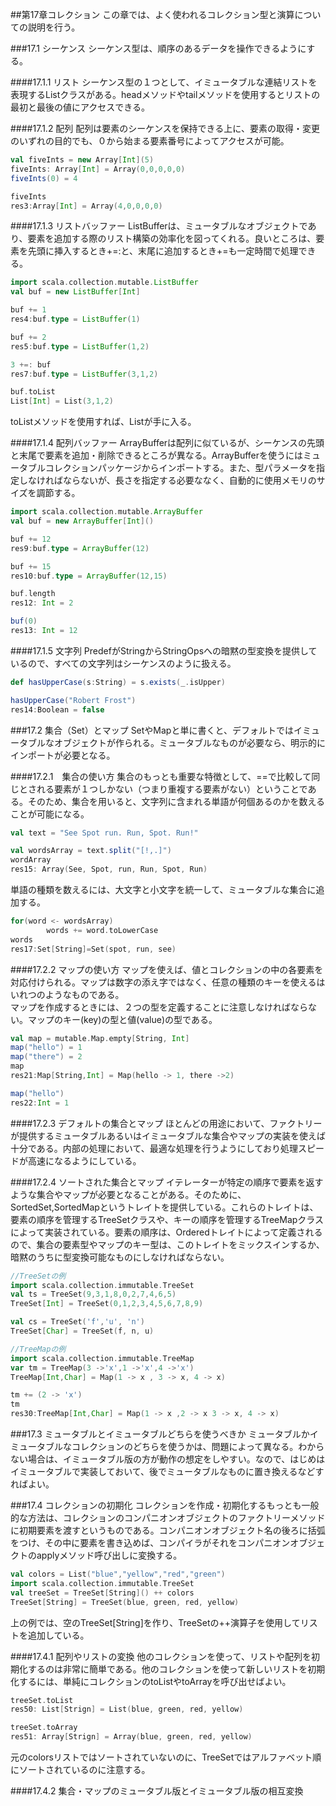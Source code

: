 ##第17章コレクション
この章では、よく使われるコレクション型と演算についての説明を行う。

###17.1 シーケンス
シーケンス型は、順序のあるデータを操作できるようにする。

####17.1.1 リスト
シーケンス型の１つとして、イミュータブルな連結リストを表現するListクラスがある。headメソッドやtailメソッドを使用するとリストの最初と最後の値にアクセスできる。

####17.1.2 配列
配列は要素のシーケンスを保持できる上に、要素の取得・変更のいずれの目的でも、０から始まる要素番号によってアクセスが可能。

```scala
val fiveInts = new Array[Int](5)
fiveInts: Array[Int] = Array(0,0,0,0,0)
fiveInts(0) = 4

fiveInts
res3:Array[Int] = Array(4,0,0,0,0)
```

####17.1.3 リストバッファー
ListBufferは、ミュータブルなオブジェクトであり、要素を追加する際のリスト構築の効率化を図ってくれる。良いところは、要素を先頭に挿入するとき+=:と、末尾に追加するとき+=も一定時間で処理できる。

```scala
import scala.collection.mutable.ListBuffer
val buf = new ListBuffer[Int]

buf += 1
res4:buf.type = ListBuffer(1)

buf += 2
res5:buf.type = ListBuffer(1,2)

3 +=: buf
res7:buf.type = ListBuffer(3,1,2)

buf.toList
List[Int] = List(3,1,2)

```
toListメソッドを使用すれば、Listが手に入る。

####17.1.4 配列バッファー
ArrayBufferは配列に似ているが、シーケンスの先頭と末尾で要素を追加・削除できるところが異なる。ArrayBufferを使うにはミュータブルコレクションパッケージからインポートする。また、型パラメータを指定しなければならないが、長さを指定する必要ななく、自動的に使用メモリのサイズを調節する。

```scala
import scala.collection.mutable.ArrayBuffer
val buf = new ArrayBuffer[Int]()

buf += 12
res9:buf.type = ArrayBuffer(12)

buf += 15 
res10:buf.type = ArrayBuffer(12,15)

buf.length
res12: Int = 2

buf(0)
res13: Int = 12
```

####17.1.5 文字列
PredefがStringからStringOpsへの暗黙の型変換を提供しているので、すべての文字列はシーケンスのように扱える。

```scala
def hasUpperCase(s:String) = s.exists(_.isUpper)

hasUpperCase("Robert Frost")
res14:Boolean = false
```


###17.2 集合（Set）とマップ
SetやMapと単に書くと、デフォルトではイミュータブルなオブジェクトが作られる。ミュータブルなものが必要なら、明示的にインポートが必要となる。

####17.2.1　集合の使い方
集合のもっとも重要な特徴として、==で比較して同じとされる要素が１つしかない（つまり重複する要素がない）ということである。そのため、集合を用いると、文字列に含まれる単語が何個あるのかを数えることが可能になる。

```scala
val text = "See Spot run. Run, Spot. Run!"

val wordsArray = text.split("[!,.]")
wordArray
res15: Array(See, Spot, run, Run, Spot, Run)

```
単語の種類を数えるには、大文字と小文字を統一して、ミュータブルな集合に追加する。

```scala
for(word <- wordsArray)
		words += word.toLowerCase
words
res17:Set[String]=Set(spot, run, see)
```

####17.2.2 マップの使い方
マップを使えば、値とコレクションの中の各要素を対応付けられる。マップは数字の添え字ではなく、任意の種類のキーを使えるはいれつのようなものである。  
マップを作成するときには、２つの型を定義することに注意しなければならない。マップのキー(key)の型と値(value)の型である。

```scala
val map = mutable.Map.empty[String, Int]
map("hello") = 1
map("there") = 2
map
res21:Map[String,Int] = Map(hello -> 1, there ->2)

map("hello")
res22:Int = 1

```


####17.2.3 デフォルトの集合とマップ
ほとんどの用途において、ファクトリーが提供するミュータブルあるいはイミュータブルな集合やマップの実装を使えば十分である。内部の処理において、最適な処理を行うようにしており処理スピードが高速になるようにしている。

####17.2.4 ソートされた集合とマップ
イテレーターが特定の順序で要素を返すような集合やマップが必要となることがある。そのために、SortedSet,SortedMapというトレイトを提供している。これらのトレイトは、要素の順序を管理するTreeSetクラスや、キーの順序を管理するTreeMapクラスによって実装されている。要素の順序は、Orderedトレイトによって定義されるので、集合の要素型やマップのキー型は、このトレイトをミックスインするか、暗黙のうちに型変換可能なものにしなければならない。

```scala
//TreeSetの例
import scala.collection.immutable.TreeSet
val ts = TreeSet(9,3,1,8,0,2,7,4,6,5)
TreeSet[Int] = TreeSet(0,1,2,3,4,5,6,7,8,9)

val cs = TreeSet('f','u', 'n')
TreeSet[Char] = TreeSet(f, n, u)

//TreeMapの例
import scala.collection.immutable.TreeMap
var tm = TreeMap(3 ->'x',1 ->'x',4 ->'x')
TreeMap[Int,Char] = Map(1 -> x , 3 -> x, 4 -> x)

tm += (2 -> 'x')
tm
res30:TreeMap[Int,Char] = Map(1 -> x ,2 -> x 3 -> x, 4 -> x)
```

###17.3 ミュータブルとイミュータブルどちらを使うべきか
ミュータブルかイミュータブルなコレクションのどちらを使うかは、問題によって異なる。わからない場合は、イミュータブル版の方が動作の想定をしやすい。なので、はじめはイミュータブルで実装しておいて、後でミュータブルなものに置き換えるなどすればよい。

###17.4 コレクションの初期化
コレクションを作成・初期化するもっとも一般的な方法は、コレクションのコンパニオンオブジェクトのファクトリーメソッドに初期要素を渡すというものである。コンパニオンオブジェクト名の後ろに括弧をつけ、その中に要素を書き込めば、コンパイラがそれをコンパニオンオブジェクトのapplyメソッド呼び出しに変換する。

```scala
val colors = List("blue","yellow","red","green")
import scala.collection.immutable.TreeSet
val treeSet = TreeSet[String]() ++ colors
TreeSet[String] = TreeSet(blue, green, red, yellow)

```
上の例では、空のTreeSet[String]を作り、TreeSetの++演算子を使用してリストを追加している。

####17.4.1 配列やリストの変換
他のコレクションを使って、リストや配列を初期化するのは非常に簡単である。他のコレクションを使って新しいリストを初期化するには、単純にコレクションのtoListやtoArrayを呼び出せばよい。

```scala
treeSet.toList
res50: List[Strign] = List(blue, green, red, yellow)

treeSet.toArray
res51: Array[Strign] = Array(blue, green, red, yellow)
```
元のcolorsリストではソートされていないのに、TreeSetではアルファベット順にソートされているのに注意する。


####17.4.2 集合・マップのミュータブル版とイミュータブル版の相互変換















